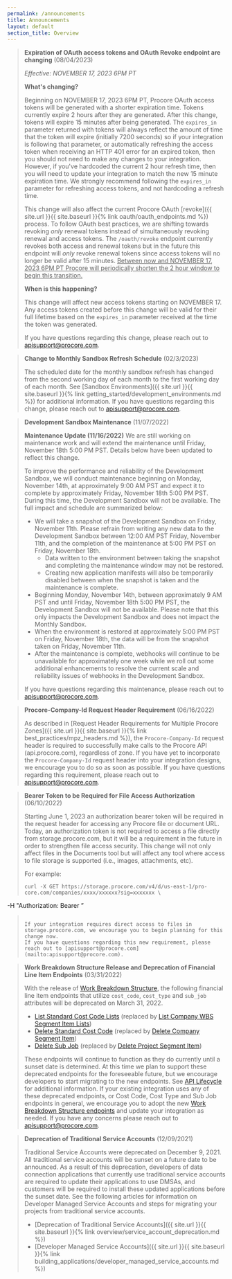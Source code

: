 ```yaml
---
permalink: /announcements
title: Announcements
layout: default
section_title: Overview
---
```


>**Expiration of OAuth access tokens and OAuth Revoke endpoint are changing** (08/04/2023)
>
>*Effective: NOVEMBER 17, 2023 6PM PT*
>
>**What's changing?**
>
>Beginning on NOVEMBER 17, 2023 6PM PT, Procore OAuth access tokens will be generated with a shorter expiration time.
>Tokens currently expire 2 hours after they are generated.
>After this change, tokens will expire 15 minutes after being generated.
>The `expires_in` parameter returned with tokens will always reflect the amount of time that the token will expire (initially 7200 seconds) so if your integration is following that parameter, or automatically refreshing the access token when receiving an HTTP 401 error for an expired token, then you should not need to make any changes to your integration.
>However, if you've hardcoded the current 2 hour refresh time, then you will need to update your integration to match the new 15 minute expiration time.
>We strongly recommend following the `expires_in` parameter for refreshing access tokens, and not hardcoding a refresh time.
>
>This change will also affect the current Procore OAuth [revoke]({{ site.url }}{{ site.baseurl }}{% link oauth/oauth_endpoints.md %}) process.
>To follow OAuth best practices, we are shifting towards revoking _only_ renewal tokens instead of simultaneously revoking renewal and access tokens.
>The `/oauth/revoke` endpoint currently revokes both access and renewal tokens but in the future this endpoint will _only_ revoke renewal tokens since access tokens will no longer be valid after 15 minutes.
><u>Between now and NOVEMBER 17, 2023 6PM PT Procore will periodically shorten the 2 hour window to begin this transition.</u>
>
>**When is this happening?**
>
>This change will affect new access tokens starting on NOVEMBER 17.
>Any access tokens created before this change will be valid for their full lifetime based on the `expires_in` parameter received at the time the token was generated.
>
>If you have questions regarding this change, please reach out to [apisupport@procore.com](mailto:apisupport@procore.com).

>**Change to Monthly Sandbox Refresh Schedule** (02/3/2023)
>
>The scheduled date for the monthly sandbox refresh has changed from the second working day of each month to the first working day of each month.
>See [Sandbox Environments]({{ site.url }}{{ site.baseurl }}{% link getting_started/development_environments.md %}) for additional information.
>If you have questions regarding this change, please reach out to [apisupport@procore.com](mailto:apisupport@procore.com).

>**Development Sandbox Maintenance** (11/07/2022)
>
>**Maintenance Update (11/16/2022)** 
>We are still working on maintenance work and will extend the maintenance until Friday, November 18th 5:00 PM PST. Details below have been updated to reflect this change.
>
>
>To improve the performance and reliability of the Development Sandbox, we will conduct maintenance beginning on Monday, November 14th, at approximately 9:00 AM PST and expect it to complete by approximately Friday, November 18th 5:00 PM PST.  During this time, the Development Sandbox will not be available. The full impact and schedule are summarized below:
>
> - We will take a snapshot of the Development Sandbox on Friday, November 11th.  Please refrain from writing any new data to the Development Sandbox between 12:00 AM PST Friday, November 11th, and the completion of the maintenance at 5:00 PM PST on Friday, November 18th.
>   - Data written to the environment between taking the snapshot and completing the maintenance window may not be restored.
>   - Creating new application manifests will also be temporarily disabled between when the snapshot is taken and the maintenance is complete.
> - Beginning Monday, November 14th, between approximately 9 AM PST and until Friday, November 18th 5:00 PM PST, the Development Sandbox will not be available. Please note that this only impacts the Development Sandbox and does not impact the Monthly Sandbox.
> - When the environment is restored at approximately 5:00 PM PST on Friday, November 18th, the data will be from the snapshot taken on Friday, November 11th. 
> - After the maintenance is complete, webhooks will continue to be unavailable for approximately one week while we roll out some additional enhancements to resolve the current scale and reliability issues of webhooks in the Development Sandbox.
>
>If you have questions regarding this maintenance, please reach out to [apisupport@procore.com](mailto:apisupport@procore.com).

>**Procore-Company-Id Request Header Requirement** (06/16/2022)
>
>As described in [Request Header Requirements for Multiple Procore Zones]({{ site.url }}{{ site.baseurl }}{% link best_practices/mpz_headers.md %}), the `Procore-Company-Id` request header is required to successfully make calls to the Procore API (api.procore.com), regardless of zone.
>If you have yet to incorporate the `Procore-Company-Id` request header into your integration designs, we encourage you to do so as soon as possible.
>If you have questions regarding this requirement, please reach out to [apisupport@procore.com](mailto:apisupport@procore.com).

>**Bearer Token to be Required for File Access Authorization** (06/10/2022)
>
>Starting June 1, 2023 an authorization bearer token will be required in the request header for accessing any Procore file or document URL.
>Today, an authorization token is not required to access a file directly from storage.procore.com, but it will be a requirement in the future in order to strengthen file access security.
>This change will not only affect files in the Documents tool but will affect any tool where access to file storage is supported (i.e., images, attachments, etc).
>
>For example:
>```
>curl -X GET https://storage.procore.com/v4/d/us-east-1/pro-core.com/companies/xxxx/xxxxxx?sig=xxxxxxx \
   -H "Authorization: Bearer <access token>”
>```
>
>If your integration requires direct access to files in storage.procore.com, we encourage you to begin planning for this change now.
>If you have questions regarding this new requirement, please reach out to [apisupport@procore.com](mailto:apisupport@procore.com).

>**Work Breakdown Structure Release and Deprecation of Financial Line Item Endpoints** (03/31/2022)
>
> With the release of [Work Breakdown Structure](https://developers.procore.com/documentation/tutorial-wbs), the following financial line item endpoints that utilize `cost_code`, `cost_type` and `sub_job` attributes will be deprecated on March 31, 2022.
> 
> - [List Standard Cost Code Lists](https://developers.procore.com/reference/rest/v1/cost-codes?version=1.0#list-standard-cost-code-lists) (replaced by [List Company WBS Segment Item Lists](https://developers.procore.com/reference/rest/v1/segment-item-lists?version=1.0#list-company-wbs-segment-item-lists))
> - [Delete Standard Cost Code](https://developers.procore.com/reference/rest/v1/cost-codes?version=1.0#delete-standard-cost-code) (replaced by [Delete Company Segment Item](https://developers.procore.com/reference/rest/v1/segment-items?version=1.0#delete-company-segment-item))
> - [Delete Sub Job](https://developers.procore.com/reference/rest/v1/sub-jobs?version=1.0#delete-sub-job) (replaced by [Delete Project Segment Item](https://developers.procore.com/reference/rest/v1/segment-items?version=1.0#delete-project-segment-item))
>
> These endpoints will continue to function as they do currently until a sunset date is determined.
> At this time we plan to support these deprecated endpoints for the foreseeable future, but we encourage developers to start migrating to the new endpoints.
> See [API Lifecycle](https://developers.procore.com/documentation/rest-api-lifecycle) for additional information.
> If your existing integration uses any of these deprecated endpoints, or Cost Code, Cost Type and Sub Job endpoints in general, we encourage you to adopt the new [Work Breakdown Structure endpoints](https://developers.procore.com/reference/rest/v1/codes?version=1.0) and update your integration as needed.
> If you have any concerns please reach out to [apisupport@procore.com](mailto:apisupport@procore.com).

>**Deprecation of Traditional Service Accounts** (12/09/2021)
>
> Traditional Service Accounts were deprecated on December 9, 2021.
> All traditional service accounts will be sunset on a future date to be announced.
> As a result of this deprecation, developers of data connection applications that currently use traditional service accounts are required to update their applications to use DMSAs, and customers will be required to install these updated applications before the sunset date.
> See the following articles for information on Developer Managed Service Accounts and steps for migrating your projects from traditional service accounts.
> - [Deprecation of Traditional Service Accounts]({{ site.url }}{{ site.baseurl }}{% link overview/service_account_deprecation.md %})
> - [Developer Managed Service Accounts]({{ site.url }}{{ site.baseurl }}{% link building_applications/developer_managed_service_accounts.md %})

